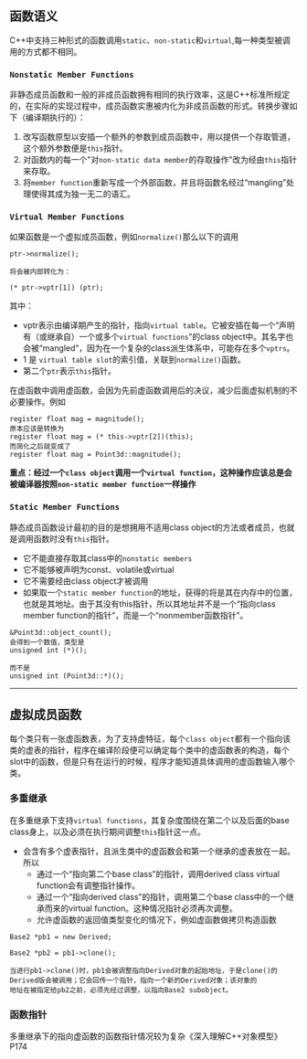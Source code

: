 ## 函数语义

C++中支持三种形式的函数调用`static`、`non-static`和`virtual`,每一种类型被调用的方式都不相同。

### `Nonstatic Member Functions`
非静态成员函数和一般的非成员函数拥有相同的执行效率，这是C++标准所规定的，在实际的实现过程中，成员函数实惠被内化为非成员函数的形式。转换步骤如下（编译期执行的）：
1. 改写函数原型以安插一个额外的参数到成员函数中，用以提供一个存取管道，这个额外参数便是`this`指针。
2. 对函数内的每一个"对`non-static data member`的存取操作"改为经由`this`指针来存取。
3. 将`member function`重新写成一个外部函数，并且将函数名经过“mangling”处理使得其成为独一无二的语汇。


### `Virtual Member Functions`
如果函数是一个虚拟成员函数，例如`normalize()`那么以下的调用
```
ptr->normalize();

将会被内部转化为：

(* ptr->vptr[1]) (ptr);

```
其中：
- vptr表示由编译期产生的指针，指向`virtual table`。它被安插在每一个“声明有（或继承自）一个或多个`virtual functions`”的class object中。其名字也会被“mangled”，因为在一个复杂的class派生体系中，可能存在多个`vptrs`。
- 1 是 `virtual table slot`的索引值，关联到`normalize()`函数。
- 第二个`ptr`表示`this`指针。

在虚函数中调用虚函数，会因为先前虚函数调用后的决议，减少后面虚拟机制的不必要操作。例如
```
register float mag = magnitude();
原本应该是转换为
register float mag = (* this->vptr[2])(this);
而简化之后就变成了
register float mag = Point3d::magnitude();
```

**重点：经过一个`class object`调用一个`virtual function`，这种操作应该总是会被编译器按照`non-static member function`一样操作**

### `Static Member Functions`
静态成员函数设计最初的目的是想拥用不适用class object的方法或者成员，也就是调用函数时没有`this`指针。
- 它不能直接存取其class中的`nonstatic members`
- 它不能够被声明为const、volatile或virtual
- 它不需要经由class object才被调用
- 如果取一个`static member function`的地址，获得的将是其在内存中的位置，也就是其地址。由于其没有this指针，所以其地址并不是一个“指向class member function的指针”，而是一个“nonmember函数指针”。
```
&Point3d::object_count();
会得到一个数值，类型是
unsigned int (*)();

而不是
unsigned int (Point3d::*)();

```

---

## 虚拟成员函数
每个类只有一张虚函数表，为了支持虚特征，每个`class object`都有一个指向该类的虚表的指针，程序在编译阶段便可以确定每个类中的虚函数表的构造，每个slot中的函数，但是只有在运行的时候，程序才能知道具体调用的虚函数输入哪个类。

### 多重继承
在多重继承下支持`virtual functions`，其复杂度围绕在第二个以及后面的base class身上，以及必须在执行期间调整`this`指针这一点。

- 会含有多个虚表指针，且派生类中的虚函数会和第一个继承的虚表放在一起。所以
  - 通过一个“指向第二个base class”的指针，调用derived class virtual function会有调整指针操作。
  - 通过一个“指向derived class”的指针，调用第二个base class中的一个继承而来的virtual function。这种情况指针必须再次调整。
  - 允许虚函数的返回值类型变化的情况下，例如虚函数做拷贝构造函数
```
Base2 *pb1 = new Derived;

Base2 *pb2 = pb1->clone();

当进行pb1->clone()时，pb1会被调整指向Derived对象的起始地址，于是clone()的Derived版会被调用；它会回传一个指针，指向一个新的Derived对象；该对象的
地址在被指定给pb2之前，必须先经过调整，以指向Base2 subobject。

```


### 函数指针
多重继承下的指向虚函数的函数指针情况较为复杂《深入理解C++对象模型》P174
